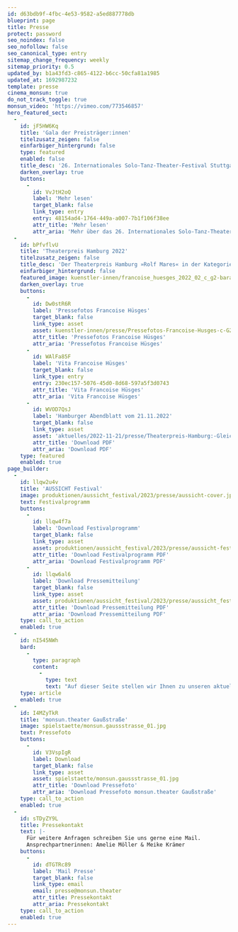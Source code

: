 ```yaml
---
id: d63bdb9f-4fbc-4e53-9582-a5ed887778db
blueprint: page
title: Presse
protect: password
seo_noindex: false
seo_nofollow: false
seo_canonical_type: entry
sitemap_change_frequency: weekly
sitemap_priority: 0.5
updated_by: b1a43fd3-c865-4122-b6cc-50cfa81a1985
updated_at: 1692987232
template: presse
cinema_monsun: true
do_not_track_toggle: true
monsun_video: 'https://vimeo.com/773546857'
hero_featured_sect:
  -
    id: jF5HW6Kq
    title: 'Gala der Preisträger:innen'
    titelzusatz_zeigen: false
    einfarbiger_hintergrund: false
    type: featured
    enabled: false
    title_desc: '26. Internationales Solo-Tanz-Theater-Festival Stuttgart'
    darken_overlay: true
    buttons:
      -
        id: VvJtH2oQ
        label: 'Mehr lesen'
        target_blank: false
        link_type: entry
        entry: 48154ad4-1764-449a-a007-7b1f106f38ee
        attr_title: 'Mehr lesen'
        attr_aria: 'Mehr über das 26. Internationales Solo-Tanz-Theater-Festival Stuttgart lesen'
  -
    id: bPfvflvU
    title: 'Theaterpreis Hamburg 2022'
    titelzusatz_zeigen: false
    title_desc: 'Der Theaterpreis Hamburg »Rolf Mares« in der Kategorie Sonderpreis für außergewöhnliche Leistungen im Rahmen des Hamburger Theaterlebens geht in diesem Jahr an Francoise Hüsges.'
    einfarbiger_hintergrund: false
    featured_image: kuenstler-innen/francoise_huesges_2022_02_c_g2-baraniak.jpg
    darken_overlay: true
    buttons:
      -
        id: Dw0stR6R
        label: 'Pressefotos Francoise Hüsges'
        target_blank: false
        link_type: asset
        asset: kuenstler-innen/presse/Pressefotos-Francoise-Husges-c-G2-Baraniak-monsun.theater.zip
        attr_title: 'Pressefotos Francoise Hüsges'
        attr_aria: 'Pressefotos Francoise Hüsges'
      -
        id: WAlFa85F
        label: 'Vita Francoise Hüsges'
        target_blank: false
        link_type: entry
        entry: 230ec157-5076-45d0-8d68-597a5f3d0743
        attr_title: 'Vita Francoise Hüsges'
        attr_aria: 'Vita Francoise Hüsges'
      -
        id: WVOD7QsJ
        label: 'Hamburger Abendblatt vom 21.11.2022'
        target_blank: false
        link_type: asset
        asset: 'aktuelles/2022-11-21/presse/Theaterpreis-Hamburg:-Gleich-zwei-Uberraschungen-unter-den-Ausgezeichneten---Hamburger-Abendblatt.pdf'
        attr_title: 'Download PDF'
        attr_aria: 'Download PDF'
    type: featured
    enabled: true
page_builder:
  -
    id: llqw2u4v
    title: 'AUSSICHT Festival'
    image: produktionen/aussicht_festival/2023/presse/aussicht-cover.jpg
    text: Festivalprogramm
    buttons:
      -
        id: llqw4f7a
        label: 'Download Festivalprogramm'
        target_blank: false
        link_type: asset
        asset: produktionen/aussicht_festival/2023/presse/aussicht-festival-programm-2023.pdf
        attr_title: 'Download Festivalprogramm PDF'
        attr_aria: 'Download Festivalprogramm PDF'
      -
        id: llqw6al6
        label: 'Download Pressemitteilung'
        target_blank: false
        link_type: asset
        asset: produktionen/aussicht_festival/2023/presse/aussicht_festival2023_pressemitteilung_monsun.theater.pdf
        attr_title: 'Download Pressemitteilung PDF'
        attr_aria: 'Download Pressemitteilung PDF'
    type: call_to_action
    enabled: true
  -
    id: nI545NWh
    bard:
      -
        type: paragraph
        content:
          -
            type: text
            text: "Auf dieser Seite stellen wir Ihnen zu unseren aktuellen Veranstaltungen Pressemitteilung als PDF sowie ausgesuchtes Bildmaterial in hochauflösender Qualität als Download zur Verfügung.\_"
    type: article
    enabled: true
  -
    id: I4MZyTkR
    title: 'monsun.theater Gaußstraße'
    image: spielstaette/monsun.gaussstrasse_01.jpg
    text: Pressefoto
    buttons:
      -
        id: V3VspIgR
        label: Download
        target_blank: false
        link_type: asset
        asset: spielstaette/monsun.gaussstrasse_01.jpg
        attr_title: 'Download Pressefoto'
        attr_aria: 'Download Pressefoto monsun.theater Gaußstraße'
    type: call_to_action
    enabled: true
  -
    id: sTDyZY9L
    title: Pressekontakt
    text: |-
      Für weitere Anfragen schreiben Sie uns gerne eine Mail.
      Ansprechpartnerinnen: Amelie Möller & Meike Krämer
    buttons:
      -
        id: dTGTRc89
        label: 'Mail Presse'
        target_blank: false
        link_type: email
        email: presse@monsun.theater
        attr_title: Pressekontakt
        attr_aria: Pressekontakt
    type: call_to_action
    enabled: true
---
```

